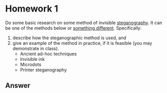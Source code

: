 # Homework 1

Do some basic research on some method of invisible [steganography](https://en.wikipedia.org/wiki/Steganography). It can be one of the methods below or [something different](https://en.wikipedia.org/wiki/List_of_steganography_techniques). Specifically:

1. describe how the steganographic method is used, and
1. give an example of the method in practice, if it is feasible (you may demonstrate in class).
    - Ancient ad-hoc techniques
    - Invisible ink
    - Microdots
    - Printer steganography

## Answer
